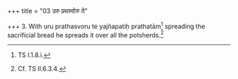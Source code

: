 +++
title = "03 उरु प्रथस्वोरु ते"

+++
3. With uru prathasvoru te yajñapatiḥ prathatām[^1] spreading the sacrificial bread he spreads it over all the potsherds.[^2]  

[^1]: TS I.1.8.i.  

[^2]: Cf. TS II.6.3.4.
